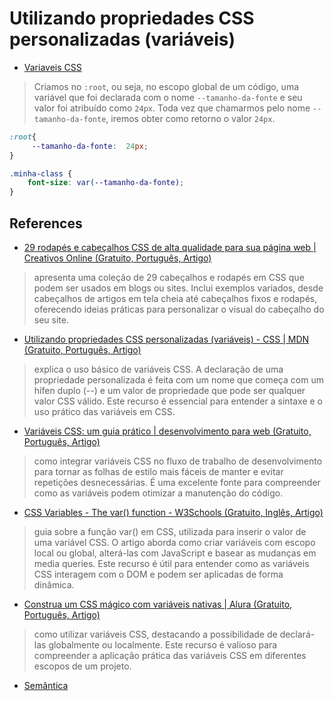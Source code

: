 # Utilizando propriedades CSS personalizadas (variáveis)

- [Variaveis CSS](https://developer.mozilla.org/pt-BR/docs/Web/CSS/Using_CSS_custom_properties)

> Criamos no `:root`, ou seja, no escopo global de um código, uma variável que foi declarada com o nome `--tamanho-da-fonte` e seu valor foi atribuído como `24px`. Toda vez que chamarmos pelo nome `--tamanho-da-fonte`, iremos obter como retorno o valor `24px`.

```css
:root{
     --tamanho-da-fonte:  24px;
}

.minha-class {
    font-size: var(--tamanho-da-fonte);
}
```

## References

- [29 rodapés e cabeçalhos CSS de alta qualidade para sua página web | Creativos Online (Gratuito, Português, Artigo)](https://www.creativosonline.org/pt/27-cabe%C3%A7alhos-e-rodap%C3%A9s-css-para-seu-blog-ou-site.html)

> apresenta uma coleção de 29 cabeçalhos e rodapés em CSS que podem ser usados em blogs ou sites. Inclui exemplos variados, desde cabeçalhos de artigos em tela cheia até cabeçalhos fixos e rodapés, oferecendo ideias práticas para personalizar o visual do cabeçalho do seu site.

- [Utilizando propriedades CSS personalizadas (variáveis) - CSS | MDN (Gratuito, Português, Artigo)](https://developer.mozilla.org/pt-BR/docs/Web/CSS/Using_CSS_custom_properties)

> explica o uso básico de variáveis CSS. A declaração de uma propriedade personalizada é feita com um nome que começa com um hífen duplo (--) e um valor de propriedade que pode ser qualquer valor CSS válido. Este recurso é essencial para entender a sintaxe e o uso prático das variáveis em CSS.

- [Variáveis CSS: um guia prático | desenvolvimento para web (Gratuito, Português, Artigo)](https://www.desenvolvimentoparaweb.com/css/variaveis-css-guia-pratico/)

> como integrar variáveis CSS no fluxo de trabalho de desenvolvimento para tornar as folhas de estilo mais fáceis de manter e evitar repetições desnecessárias. É uma excelente fonte para compreender como as variáveis podem otimizar a manutenção do código.

- [CSS Variables - The var() function - W3Schools (Gratuito, Inglês, Artigo)](https://www.w3schools.com/css/css3_variables.asp)

> guia sobre a função var() em CSS, utilizada para inserir o valor de uma variável CSS. O artigo aborda como criar variáveis com escopo local ou global, alterá-las com JavaScript e basear as mudanças em media queries. Este recurso é útil para entender como as variáveis CSS interagem com o DOM e podem ser aplicadas de forma dinâmica.

- [Construa um CSS mágico com variáveis nativas | Alura (Gratuito, Português, Artigo)](https://www.alura.com.br/artigos/construa-css-magico-variaveis-nativas?_gl=1*ay6ptk*_ga*MjA2MTQxMDE1MS4xNjg1MDQyNjc1*_ga_1EPWSW3PCS*MTcwODM5MDMzOC40My4xLjE3MDgzOTMyMjUuMC4wLjA.*_fplc*a0hYcHclMkJvNkdUOUhCWmtYak5JOFkzTThFZlQxQXd5YlpZdzZsdktjclBjWFlTV2glMkZwN1BHWmViTEs5TCUyQlRUSUloSTB3cFh2SEEyOU1TMnBLbW5kNzJUMzN5cHAyaFNodnMlMkJhMGclMkI5WVlzNFJNY2M1Wm5WYjA4Vlc1THJMdyUzRCUzRA..)

> como utilizar variáveis CSS, destacando a possibilidade de declará-las globalmente ou localmente. Este recurso é valioso para compreender a aplicação prática das variáveis CSS em diferentes escopos de um projeto.

- [Semântica](https://developer.mozilla.org/pt-BR/docs/Glossary/Semantics)
